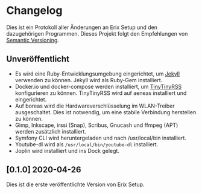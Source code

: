 # Changelog
Dies ist ein Protokoll aller Änderungen an Erix Setup und den dazugehörigen Programmen. Dieses Projekt folgt den Empfehlungen von [Semantic Versioning](https://semver.org/lang/de/).

## Unveröffentlicht
- Es wird eine Ruby-Entwicklungsumgebung eingerichtet, um [Jekyll](https://jekyllrb.com/) verwenden zu können. Jekyll wird als Ruby-Gem installiert.
- Docker.io und docker-compose werden installiert, um [TinyTinyRSS](https://tt-rss.org/) konfigurieren zu können. TinyTinyRSS wird auf aeneas installiert und eingerichtet.
- Auf boreas wird die Hardwareverschlüsselung im WLAN-Treiber ausgeschaltet. Dies ist notwendig, um eine stabile Verbindung herstellen zu können.
- Gimp, Inkscape, irssi (Snap), Scribus, Gnucash und ffmpeg (APT) werden zusätzlich installiert.
- Symfony CLI wird heruntergeladen und nach /usr/local/bin installiert.
- Youtube-dl wird als `/usr/local/bin/youtube-dl` installiert.
- Joplin wird installiert und ins Dock gelegt.

## [0.1.0] 2020-04-26
Dies ist die erste veröffentlichte Version von Erix Setup.
